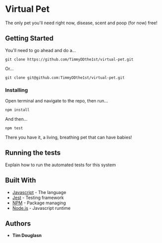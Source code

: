 # Virtual Pet

The only pet you'll need right now, disease, scent and poop (for now) free!

## Getting Started

You'll need to go ahead and do a...

```
git clone https://github.com/TimmyDDthe1st/virtual-pet.git
```
Or...
```
git clone git@github.com:TimmyDDthe1st/virtual-pet.git
```

### Installing

Open terminal and navigate to the repo, then run...

```
npm install
```

And then...

```
npm test
```

There you have it, a living, breathing pet that can have babies!

## Running the tests

Explain how to run the automated tests for this system

## Built With

* [Javascript](https://www.javascript.com/) - The language
* [Jest](https://jestjs.io/) - Testing framework
* [NPM](https://www.npmjs.com/) - Package managing
* [Node.js](https://nodejs.org/en/) - Javascript runtime

## Authors

* **Tim Douglasn**
